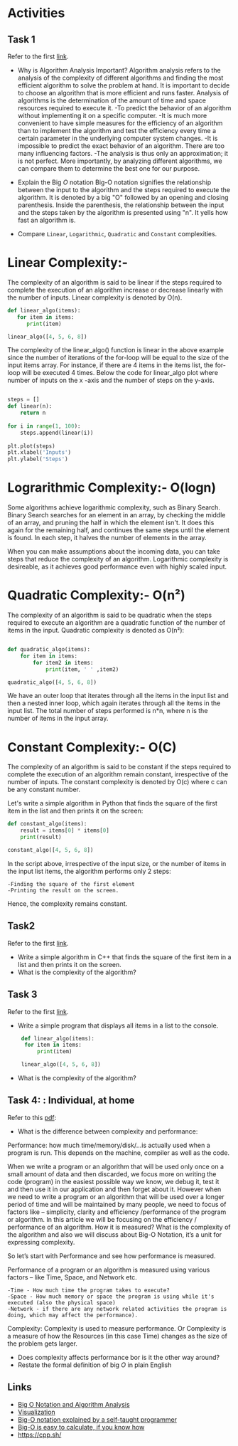 # Activities

## Task 1

Refer to the first [link](#links).

- Why is Algorithm Analysis Important?
Algorithm analysis refers to the analysis of the complexity of different algorithms and finding the most efficient algorithm to solve the problem at hand. It is important to decide to choose an algorithm that is more efficient and runs faster.
Analysis of algorithms is the determination of the amount of time and space resources required to execute it.
   -To predict the behavior of an algorithm without implementing it on a specific computer.
    -It is much more convenient to have simple measures for the efficiency of an algorithm than to implement the algorithm and test the efficiency every time a certain parameter in the underlying computer system changes.
    -It is impossible to predict the exact behavior of an algorithm. There are too many influencing factors.
    -The analysis is thus only an approximation; it is not perfect.
    More importantly, by analyzing different algorithms, we can compare them to determine the best one for our purpose.
- Explain the Big $O$ notation
Big-O notation signifies the relationship between the input to the algorithm and the steps required to execute the algorithm. It is denoted by a big "O" followed by an opening and closing parenthesis. Inside the parenthesis, the relationship between the input and the steps taken by the algorithm is presented using "n". It yells how fast an algorithm is.

- Compare `Linear`, `Logarithmic`, `Quadratic` and `Constant` complexities.
# Linear Complexity:- 
The complexity of an algorithm is said to be linear if the steps required to complete the execution of an algorithm increase or decrease linearly with the number of inputs. Linear complexity is denoted by O(n).
  ```python
def linear_algo(items):
     for item in items:
        print(item)

linear_algo([4, 5, 6, 8])
  ```

The complexity of the linear_algo() function is linear in the above example since the number of iterations of the for-loop will be equal to the size of the input items array. For instance, if there are 4 items in the items list, the for-loop will be executed 4 times.
Below the code for linear_algo plot where number of inputs on the x -axis and the number of steps on the y-axis.
```python

steps = []
def linear(n):
    return n
    
for i in range(1, 100):
    steps.append(linear(i))
    
plt.plot(steps)
plt.xlabel('Inputs')
plt.ylabel('Steps')
```



# Lograrithmic Complexity:- O(logn)

Some algorithms achieve logarithmic complexity, such as Binary Search. Binary Search searches for an element in an array, by checking the middle of an array, and pruning the half in which the element isn't. It does this again for the remaining half, and continues the same steps until the element is found. In each step, it halves the number of elements in the array.

When you can make assumptions about the incoming data, you can take steps that reduce the complexity of an algorithm. Logarithmic complexity is desireable, as it achieves good performance even with highly scaled input.

# Quadratic Complexity:- O(n²)

The complexity of an algorithm is said to be quadratic when the steps required to execute an algorithm are a quadratic function of the number of items in the input. Quadratic complexity is denoted as O(n²):
```python

def quadratic_algo(items):
    for item in items:
        for item2 in items:
            print(item, ' ' ,item2)

quadratic_algo([4, 5, 6, 8])
```

We have an outer loop that iterates through all the items in the input list and then a nested inner loop, which again iterates through all the items in the input list. The total number of steps performed is n*n, where n is the number of items in the input array.

# Constant Complexity:- O(C)

The complexity of an algorithm is said to be constant if the steps required to complete the execution of an algorithm remain constant, irrespective of the number of inputs. The constant complexity is denoted by O(c) where c can be any constant number.

Let's write a simple algorithm in Python that finds the square of the first item in the list and then prints it on the screen:


```python
def constant_algo(items):
    result = items[0] * items[0]
    print(result)

constant_algo([4, 5, 6, 8])
```
In the script above, irrespective of the input size, or the number of items in the input list items, the algorithm performs only 2 steps:

    -Finding the square of the first element
    -Printing the result on the screen.

Hence, the complexity remains constant.


## Task2

Refer to the first [link](#links).

- Write a simple algorithm in C++ that finds the square of the first item in a list and then prints it on the screen.
- What is the complexity of the algorithm?

## Task 3

Refer to the first [link](#links).

- Write a simple program that displays all items in a list to the console.
  ```python
   def linear_algo(items):
    for item in items:
        print(item)

   linear_algo([4, 5, 6, 8])
  ```

- What is the complexity of the algorithm?

## Task 4: : Individual, at home

Refer to this [pdf](./big_o.pdf):

- What is the difference between complexity and performance:

Performance: how much time/memory/disk/...is actually used when a program is run. This depends on the machine, compiler as well as the code.

When we write a program or an algorithm that will be used only once on a small amount of data and then discarded, we focus more on writing the code (program) in the easiest possible way we know, we debug it, test it and then use it in our application and then forget about it. However when we need to write a program or an algorithm that will be used over a longer period of time and will be maintained by many people, we need to focus of factors like – simplicity, clarity and efficiency /performance of the program or algorithm. In this article we will be focusing on the efficiency / performance of an algorithm. How it is measured? What is the complexity of the algorithm and also we will discuss about Big-O Notation, it’s a unit for expressing complexity.

So let’s start with Performance and see how performance is measured.

Performance of a program or an algorithm is measured using various factors – like Time, Space, and Network etc.

    -Time - How much time the program takes to execute?
    -Space - How much memory or space the program is using while it's executed (also the physical space)
    -Network - if there are any network related activities the program is doing, which may affect the performance).

Complexity: Complexity is used to measure performance. Or Complexity is a measure of how the Resources (in this case Time) changes as the size of the problem gets larger.


- Does complexity affects performance bor is it the other way around?
- Restate the formal definition of big $O$ in plain English

## Links

- [Big O Notation and Algorithm Analysis ](https://stackabuse.com/big-o-notation-and-algorithm-analysis-with-python-examples/)
- [Visualization](https://www.cs.usfca.edu/~galles/visualization/Search.html)
- [Big-O notation explained by a self-taught programmer](https://justin.abrah.ms/computer-science/big-o-notation-explained.html)
- [Big-O is easy to calculate, if you know how](https://justin.abrah.ms/computer-science/how-to-calculate-big-o.html)
- https://cpp.sh/
